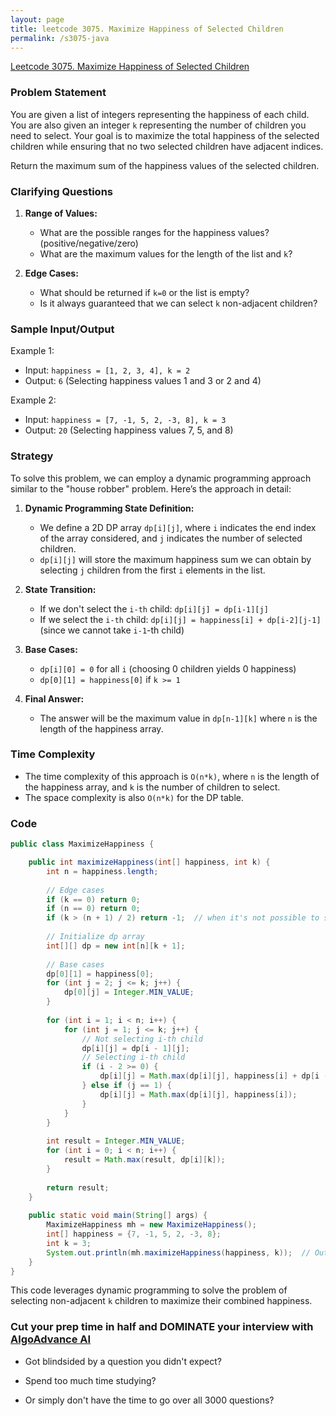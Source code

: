 ```yaml
---
layout: page
title: leetcode 3075. Maximize Happiness of Selected Children
permalink: /s3075-java
---
```

[Leetcode 3075. Maximize Happiness of Selected Children](https://algoadvance.github.io/algoadvance/l3075)
### Problem Statement

You are given a list of integers representing the happiness of each child. You are also given an integer `k` representing the number of children you need to select. Your goal is to maximize the total happiness of the selected children while ensuring that no two selected children have adjacent indices.

Return the maximum sum of the happiness values of the selected children.

### Clarifying Questions

1. **Range of Values:**
   - What are the possible ranges for the happiness values? (positive/negative/zero)
   - What are the maximum values for the length of the list and `k`?

2. **Edge Cases:**
   - What should be returned if `k=0` or the list is empty?
   - Is it always guaranteed that we can select `k` non-adjacent children?

### Sample Input/Output

Example 1:
- Input: `happiness = [1, 2, 3, 4], k = 2`
- Output: `6` (Selecting happiness values 1 and 3 or 2 and 4)

Example 2:
- Input: `happiness = [7, -1, 5, 2, -3, 8], k = 3`
- Output: `20` (Selecting happiness values 7, 5, and 8)

### Strategy

To solve this problem, we can employ a dynamic programming approach similar to the "house robber" problem. Here’s the approach in detail:

1. **Dynamic Programming State Definition:**
   - We define a 2D DP array `dp[i][j]`, where `i` indicates the end index of the array considered, and `j` indicates the number of selected children.
   - `dp[i][j]` will store the maximum happiness sum we can obtain by selecting `j` children from the first `i` elements in the list.

2. **State Transition:**
   - If we don't select the `i-th` child: `dp[i][j] = dp[i-1][j]`
   - If we select the `i-th` child: `dp[i][j] = happiness[i] + dp[i-2][j-1]` (since we cannot take `i-1`-th child)

3. **Base Cases:**
   - `dp[i][0] = 0` for all `i` (choosing 0 children yields 0 happiness)
   - `dp[0][1] = happiness[0]` if `k >= 1`

4. **Final Answer:**
   - The answer will be the maximum value in `dp[n-1][k]` where `n` is the length of the happiness array.

### Time Complexity

- The time complexity of this approach is `O(n*k)`, where `n` is the length of the happiness array, and `k` is the number of children to select.
- The space complexity is also `O(n*k)` for the DP table.

### Code

```java
public class MaximizeHappiness {

    public int maximizeHappiness(int[] happiness, int k) {
        int n = happiness.length;
        
        // Edge cases
        if (k == 0) return 0;
        if (n == 0) return 0;
        if (k > (n + 1) / 2) return -1;  // when it's not possible to select k non-adjacent children
        
        // Initialize dp array
        int[][] dp = new int[n][k + 1];
        
        // Base cases
        dp[0][1] = happiness[0];
        for (int j = 2; j <= k; j++) {
            dp[0][j] = Integer.MIN_VALUE;
        }
        
        for (int i = 1; i < n; i++) {
            for (int j = 1; j <= k; j++) {
                // Not selecting i-th child
                dp[i][j] = dp[i - 1][j];
                // Selecting i-th child
                if (i - 2 >= 0) {
                    dp[i][j] = Math.max(dp[i][j], happiness[i] + dp[i - 2][j - 1]);
                } else if (j == 1) {
                    dp[i][j] = Math.max(dp[i][j], happiness[i]);
                }
            }
        }
        
        int result = Integer.MIN_VALUE;
        for (int i = 0; i < n; i++) {
            result = Math.max(result, dp[i][k]);
        }
        
        return result;
    }
    
    public static void main(String[] args) {
        MaximizeHappiness mh = new MaximizeHappiness();
        int[] happiness = {7, -1, 5, 2, -3, 8};
        int k = 3;
        System.out.println(mh.maximizeHappiness(happiness, k));  // Output: 20
    }
}
```

This code leverages dynamic programming to solve the problem of selecting non-adjacent `k` children to maximize their combined happiness.


### Cut your prep time in half and DOMINATE your interview with [AlgoAdvance AI](https://algoAdvance.com)

- Got blindsided by a question you didn't expect?

- Spend too much time studying?

- Or simply don't have the time to go over all 3000 questions?

